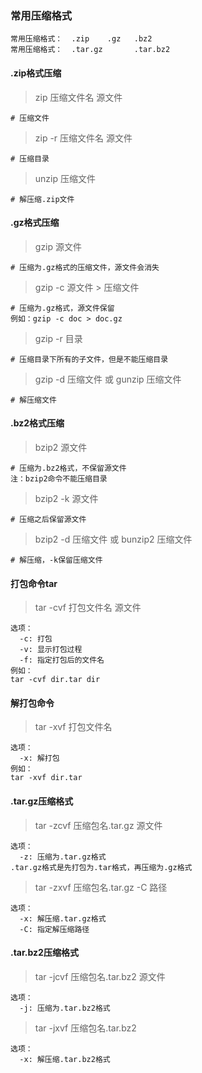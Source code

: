 ### 常用压缩格式
```
常用压缩格式：  .zip    .gz   .bz2
常用压缩格式：  .tar.gz       .tar.bz2
```

#### .zip格式压缩
> zip 压缩文件名 源文件

```
# 压缩文件
```
> zip -r 压缩文件名 源文件

```
# 压缩目录
```

> unzip 压缩文件

```
# 解压缩.zip文件
```

#### .gz格式压缩
> gzip 源文件

```
# 压缩为.gz格式的压缩文件，源文件会消失
```
> gzip -c 源文件 > 压缩文件

```
# 压缩为.gz格式，源文件保留
例如：gzip -c doc > doc.gz
```

> gzip -r 目录

```
# 压缩目录下所有的子文件，但是不能压缩目录
```
> gzip -d 压缩文件 或 gunzip 压缩文件

```
# 解压缩文件
```

#### .bz2格式压缩
> bzip2 源文件

```
# 压缩为.bz2格式，不保留源文件
注：bzip2命令不能压缩目录
```

> bzip2 -k 源文件

```
# 压缩之后保留源文件
```

> bzip2 -d 压缩文件 或 bunzip2 压缩文件

```
# 解压缩，-k保留压缩文件
```

#### 打包命令tar
> tar -cvf 打包文件名 源文件

```
选项：
  -c: 打包
  -v: 显示打包过程
  -f: 指定打包后的文件名
例如：
tar -cvf dir.tar dir
```
#### 解打包命令
> tar -xvf 打包文件名

```
选项：
  -x: 解打包
例如：
tar -xvf dir.tar
```

#### .tar.gz压缩格式
> tar -zcvf 压缩包名.tar.gz 源文件

```
选项：
  -z: 压缩为.tar.gz格式
.tar.gz格式是先打包为.tar格式，再压缩为.gz格式
```
> tar -zxvf 压缩包名.tar.gz -C 路径

```
选项：
  -x: 解压缩.tar.gz格式
  -C: 指定解压缩路径
```

#### .tar.bz2压缩格式
> tar -jcvf 压缩包名.tar.bz2 源文件

```
选项：
  -j: 压缩为.tar.bz2格式
```
> tar -jxvf 压缩包名.tar.bz2

```
选项：
  -x: 解压缩.tar.bz2格式
```